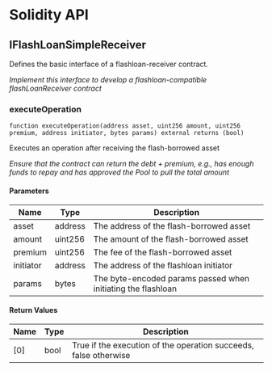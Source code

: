 # Solidity API

## IFlashLoanSimpleReceiver

Defines the basic interface of a flashloan-receiver contract.

_Implement this interface to develop a flashloan-compatible flashLoanReceiver contract_

### executeOperation

```solidity
function executeOperation(address asset, uint256 amount, uint256 premium, address initiator, bytes params) external returns (bool)
```

Executes an operation after receiving the flash-borrowed asset

_Ensure that the contract can return the debt + premium, e.g., has
     enough funds to repay and has approved the Pool to pull the total amount_

#### Parameters

| Name | Type | Description |
| ---- | ---- | ----------- |
| asset | address | The address of the flash-borrowed asset |
| amount | uint256 | The amount of the flash-borrowed asset |
| premium | uint256 | The fee of the flash-borrowed asset |
| initiator | address | The address of the flashloan initiator |
| params | bytes | The byte-encoded params passed when initiating the flashloan |

#### Return Values

| Name | Type | Description |
| ---- | ---- | ----------- |
| [0] | bool | True if the execution of the operation succeeds, false otherwise |

